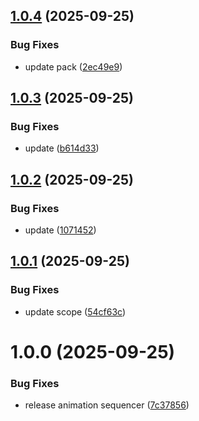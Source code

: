 ## [1.0.4](https://github.com/KhanhTQ-Organization/com.ktgame.animation-sequencer/compare/v1.0.3...v1.0.4) (2025-09-25)


### Bug Fixes

* update pack ([2ec49e9](https://github.com/KhanhTQ-Organization/com.ktgame.animation-sequencer/commit/2ec49e908384c6a0d2d5e7188472108b2e9b3690))

## [1.0.3](https://github.com/KhanhTQ-Organization/com.ktgame.animation-sequencer/compare/v1.0.2...v1.0.3) (2025-09-25)


### Bug Fixes

* update ([b614d33](https://github.com/KhanhTQ-Organization/com.ktgame.animation-sequencer/commit/b614d3380e38f6ba1ec4efa1e019d9de83f16366))

## [1.0.2](https://github.com/KhanhTQ-Organization/com.ktgame.animation-sequencer/compare/v1.0.1...v1.0.2) (2025-09-25)


### Bug Fixes

* update ([1071452](https://github.com/KhanhTQ-Organization/com.ktgame.animation-sequencer/commit/107145285dd341b6d498faa341654b1810b6fc5e))

## [1.0.1](https://github.com/KhanhTQ-Organization/com.ktgame.animation-sequencer/compare/v1.0.0...v1.0.1) (2025-09-25)


### Bug Fixes

* update scope ([54cf63c](https://github.com/KhanhTQ-Organization/com.ktgame.animation-sequencer/commit/54cf63cae5d789787a0bd33f7eb343d324e4366d))

# 1.0.0 (2025-09-25)


### Bug Fixes

* release animation sequencer ([7c37856](https://github.com/KhanhTQ-Organization/com.ktgame.animation-sequencer/commit/7c378567d0913949a4d74047f5d897afaa2b63e8))
